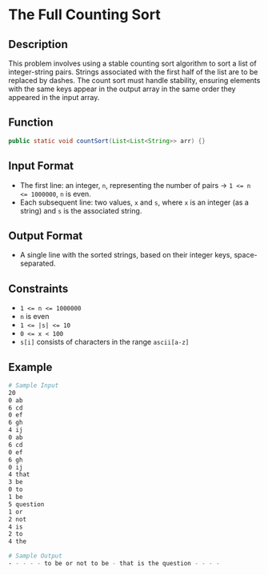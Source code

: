 # The Full Counting Sort

## Description

This problem involves using a stable counting sort algorithm to sort a list of integer-string pairs. Strings associated with the first half of the list are to be replaced by dashes. The count sort must handle stability, ensuring elements with the same keys appear in the output array in the same order they appeared in the input array.

## Function

```java
public static void countSort(List<List<String>> arr) {}
```

## Input Format

- The first line: an integer, `n`, representing the number of pairs &rarr; `1 <= n <= 1000000`, `n` is even.
- Each subsequent line: two values, `x` and `s`, where `x` is an integer (as a string) and `s` is the associated string.

## Output Format

- A single line with the sorted strings, based on their integer keys, space-separated.

## Constraints

- `1 <= n <= 1000000`
- `n` is even
- `1 <= |s| <= 10`
- `0 <= x < 100`
- `s[i]` consists of characters in the range `ascii[a-z]`

## Example

```bash
# Sample Input
20
0 ab
6 cd
0 ef
6 gh
4 ij
0 ab
6 cd
0 ef
6 gh
0 ij
4 that
3 be
0 to
1 be
5 question
1 or
2 not
4 is
2 to
4 the

# Sample Output
- - - - - to be or not to be - that is the question - - - -
```
